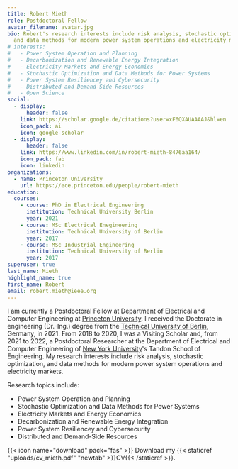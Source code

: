 ```yaml
---
title: Robert Mieth
role: Postdoctoral Fellow
avatar_filename: avatar.jpg
bio: Robert's research interests include risk analysis, stochastic optimization,
  and data methods for modern power system operations and electricity markets.
# interests: 
#   - Power System Operation and Planning
#   - Decarbonization and Renewable Energy Integration
#   - Electricity Markets and Energy Economics
#   - Stochastic Optimization and Data Methods for Power Systems
#   - Power System Resiliencey and Cybersecurity
#   - Distributed and Demand-Side Resources
#   - Open Science 
social:
  - display:
      header: false
    link: https://scholar.google.de/citations?user=xF6QXAUAAAAJ&hl=en
    icon_pack: ai
    icon: google-scholar
  - display:
      header: false
    link: https://www.linkedin.com/in/robert-mieth-8476aa164/
    icon_pack: fab
    icon: linkedin
organizations:
  - name: Princeton University
    url: https://ece.princeton.edu/people/robert-mieth
education:
  courses:
    - course: PhD in Electrical Engineering
      institution: Technical University Berlin
      year: 2021
    - course: MSc Electrical Enegineering
      institution: Technical University of Berlin
      year: 2017
    - course: MSc Industrial Engineering
      institution: Technical University of Berlin
      year: 2017
superuser: true
last_name: Mieth
highlight_name: true
first_name: Robert
email: robert.mieth@ieee.org
---
```


I am currently a Postdoctoral Fellow at Department of Electrical and Computer Engineering at [Princeton University](https://ece.princeton.edu/people/robert-mieth). I received the Doctorate in engineering (Dr.-Ing.) degree from the [Technical University of Berlin](https://www.control.tu-berlin.de/Welcome), Germany, in 2021. From 2018 to 2020, I was a Visiting Scholar and, from 2021 to 2022, a Postdoctoral Researcher at the Department of Electrical and Computer Engineering of [New York University](https://engineering.nyu.edu/)'s Tandon School of Engineering. My research interests include risk analysis, stochastic optimization, and data methods for modern power system operations and electricity markets.

Research topics include:
  - Power System Operation and Planning
  - Stochastic Optimization and Data Methods for Power Systems
  - Electricity Markets and Energy Economics
  - Decarbonization and Renewable Energy Integration
  - Power System Resiliencey and Cybersecurity
  - Distributed and Demand-Side Resources

{{< icon name="download" pack="fas" >}} Download my {{< staticref "uploads/cv_mieth.pdf" "newtab" >}}CV{{< /staticref >}}.
